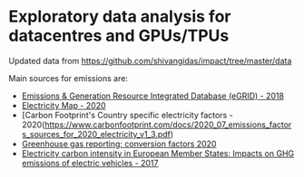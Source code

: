# Exploratory data analysis for datacentres and GPUs/TPUs

Updated data from https://github.com/shivangidas/impact/tree/master/data

Main sources for emissions are:

- [Emissions & Generation Resource Integrated Database (eGRID) - 2018](https://www.epa.gov/energy/emissions-generation-resource-integrated-database-egrid)
- [Electricity Map - 2020](https://www.electricitymap.org/?page=map&solar=false&remote=true&wind=false)
- [Carbon Footprint's Country specific electricity factors - 2020(https://www.carbonfootprint.com/docs/2020_07_emissions_factors_sources_for_2020_electricity_v1_3.pdf)
- [Greenhouse gas reporting: conversion factors 2020](https://www.gov.uk/government/publications/greenhouse-gas-reporting-conversion-factors-2020)
- [Electricity carbon intensity in European Member States: Impacts on GHG emissions of electric vehicles - 2017](https://www.sciencedirect.com/science/article/pii/S1361920916307933)
